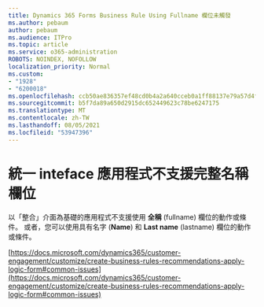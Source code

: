 ```yaml
---
title: Dynamics 365 Forms Business Rule Using Fullname 欄位未觸發
ms.author: pebaum
author: pebaum
ms.audience: ITPro
ms.topic: article
ms.service: o365-administration
ROBOTS: NOINDEX, NOFOLLOW
localization_priority: Normal
ms.custom:
- "1928"
- "6200018"
ms.openlocfilehash: ccb50ae836357ef48cd0b4a2a640cceb0a1ff88137e79a57d4fcd9027994ce45
ms.sourcegitcommit: b5f7da89a650d2915dc652449623c78be6247175
ms.translationtype: MT
ms.contentlocale: zh-TW
ms.lasthandoff: 08/05/2021
ms.locfileid: "53947396"
---
```

# <a name="full-name-field-not-supported-with-unified-inteface-apps"></a>統一 inteface 應用程式不支援完整名稱欄位

以「整合」介面為基礎的應用程式不支援使用 **全稱** (fullname) 欄位的動作或條件。 或者，您可以使用具有名字 (**Name**) 和 **Last name** (lastname) 欄位的動作或條件。

[https://docs.microsoft.com/dynamics365/customer-engagement/customize/create-business-rules-recommendations-apply-logic-form#common-issues](https://docs.microsoft.com/dynamics365/customer-engagement/customize/create-business-rules-recommendations-apply-logic-form#common-issues)
